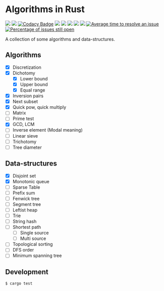 # Algorithms in Rust

[![](https://img.shields.io/travis/StardustDL/Algorithms-in-Rust.svg)](https://travis-ci.org/StardustDL/Algorithms-in-Rust)
[![](https://img.shields.io/codecov/c/gh/StardustDL/Algorithms-in-Rust.svg)](https://codecov.io/gh/StardustDL/Algorithms-in-Rust)
[![Codacy Badge](https://api.codacy.com/project/badge/Grade/27703a0a0f0b44efa7d3e2586ef63f84)](https://www.codacy.com/app/StardustDL/Algorithms-in-Rust?utm_source=github.com&amp;utm_medium=referral&amp;utm_content=StardustDL/Algorithms-in-Rust&amp;utm_campaign=Badge_Grade)
[![](https://img.shields.io/librariesio/github/StardustDL/Algorithms-in-Rust.svg)](https://libraries.io/cargo/rsalgo)
[![](https://img.shields.io/crates/v/rsalgo.svg)](https://crates.io/crates/rsalgo)
[![](https://img.shields.io/crates/v/rsalgo.svg?label=docs&&colorA=blue)](https://docs.rs/rsalgo/)
![](https://img.shields.io/crates/d/rsalgo.svg)
![](https://img.shields.io/crates/l/rsalgo.svg)
[![Average time to resolve an issue](http://isitmaintained.com/badge/resolution/StardustDL/Algorithms-in-Rust.svg)](http://isitmaintained.com/project/StardustDL/Algorithms-in-Rust "Average time to resolve an issue")
[![Percentage of issues still open](http://isitmaintained.com/badge/open/StardustDL/Algorithms-in-Rust.svg)](http://isitmaintained.com/project/StardustDL/Algorithms-in-Rust "Percentage of issues still open")

A collection of some algorithms and data-structures.

## Algorithms

  - [x] Discretization
  - [x] Dichotomy
    - [x] Lower bound
    - [x] Upper bound
    - [x] Equal range
  - [x] Inversion pairs
  - [x] Next subset
  - [x] Quick pow, quick multiply
  - [ ] Matrix
  - [ ] Prime test
  - [x] GCD, LCM
  - [ ] Inverse element (Modal meaning)
  - [ ] Linear sieve
  - [ ] Trichotomy
  - [ ] Tree diameter

## Data-structures

  - [x] Disjoint set
  - [x] Monotonic queue
  - [ ] Sparse Table
  - [ ] Prefix sum
  - [ ] Fenwick tree
  - [ ] Segment tree
  - [ ] Leftist heap
  - [ ] Trie
  - [ ] String hash
  - [ ] Shortest path
    - [ ] Single source
    - [ ] Multi source
  - [ ] Topological sorting
  - [ ] DFS order
  - [ ] Minimum spanning tree

## Development

```sh
$ cargo test
```
